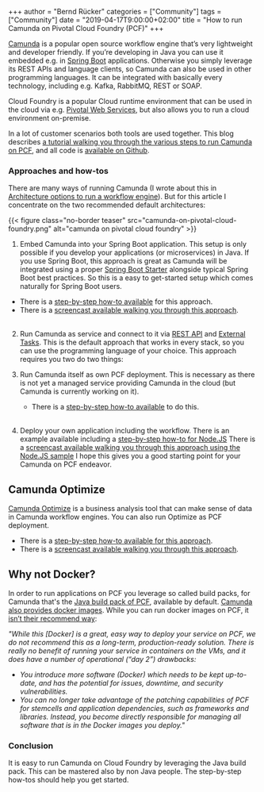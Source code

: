 +++
author = "Bernd Rücker"
categories = ["Community"]
tags = ["Community"]
date = "2019-04-17T9:00:00+02:00"
title = "How to run Camunda on Pivotal Cloud Foundry (PCF)"
+++

[Camunda](https://camunda.com/) is a popular open source workflow engine that’s very lightweight and developer friendly. If you’re developing in Java you can use it embedded e.g. in [Spring Boot](https://spring.io/projects/spring-boot) applications. Otherwise you simply leverage its REST APIs and language clients, so Camunda can also be used in other programming languages. It can be integrated with basically every technology, including e.g. Kafka, RabbitMQ, REST or SOAP.

<!--more-->
Cloud Foundry is a popular Cloud runtime environment that can be used in the cloud via e.g. [Pivotal Web Services](https://run.pivotal.io/), but also allows you to run a cloud environment on-premise.

In a lot of customer scenarios both tools are used together. This blog describes [a tutorial walking you through the various steps to run Camunda on PCF](https://github.com/berndruecker/camunda-on-pcf), and all code is [available on Github](https://github.com/adam-p/markdown-here/wiki/Markdown-Cheatsheet#lines).

### Approaches and how-tos
There are many ways of running Camunda (I wrote about this in [Architecture options to run a workflow engine](https://blog.bernd-ruecker.com/architecture-options-to-run-a-workflow-engine-6c2419902d91)). But for this article I concentrate on the two recommended default architectures:

{{< figure class="no-border teaser" src="camunda-on-pivotal-cloud-foundry.png" alt="camunda on pivotal cloud foundry" >}}

1. Embed Camunda into your Spring Boot application. This setup is only possible if you develop your applications (or microservices) in Java. If you use Spring Boot, this approach is great as Camunda will be integrated using a proper [Spring Boot Starter](https://docs.camunda.org/manual/latest/user-guide/spring-boot-integration/) alongside typical Spring Boot best practices. So this is a easy to get-started setup which comes naturally for Spring Boot users.
  - There is a [step-by-step how-to available](https://github.com/berndruecker/camunda-on-pcf/tree/master/spring-boot-embedded-engine-sample) for this approach.
  - There is a [screencast available walking you through this approach](https://www.youtube.com/watch?v=va2uf-RRhPs).
  <br><br>

2. Run Camunda as service and connect to it via [REST API](https://docs.camunda.org/manual/latest/reference/rest/) and [External Tasks](https://docs.camunda.org/manual/latest/user-guide/process-engine/external-tasks/). This is the default approach that works in every stack, so you can use the programming language of your choice. This approach requires you two do two things:
  1. Run Camunda itself as own PCF deployment. This is necessary as there is not yet a managed service providing Camunda in the cloud (but Camunda is currently working on it).

      - There is a [step-by-step how-to available](https://github.com/berndruecker/camunda-on-pcf/tree/master/engine-as-a-service) to do this.
      <br><br>
  2. Deploy your own application including the workflow.
There is an example available including a [step-by-step how-to for Node.JS](https://www.youtube.com/watch?v=e0rdC8ElxLk)
There is a [screencast available walking you through this approach using the Node.JS sample](https://www.youtube.com/watch?v=va2uf-RRhPs)
I hope this gives you a good starting point for your Camunda on PCF endeavor.

## Camunda Optimize
[Camunda Optimize](https://camunda.com/products/optimize/) is a business analysis tool that can make sense of data in Camunda workflow engines. You can also run Optimize as PCF deployment.
  - There is a [step-by-step how-to available for this approach](https://github.com/berndruecker/camunda-on-pcf/tree/master/optimize-as-a-service).
  - There is a [screencast available walking you through this approach](https://www.youtube.com/watch?v=w_EOtS9-pWU).

## Why not Docker?
In order to run applications on PCF you leverage so called build packs, for Camunda that's the [Java build pack of PCF](https://github.com/cloudfoundry/java-buildpack),  available by default. [Camunda also provides docker images](https://github.com/camunda/docker-camunda-bpm-platform). While you can run docker images on PCF, it [isn’t their recommend way](https://docs.pivotal.io/tiledev/2-2/bosh-release.html):

_"While this [Docker] is a great, easy way to deploy your service on PCF, we do not recommend this as a long-term, production-ready solution. There is really no benefit of running your service in containers on the VMs, and it does have a number of operational (“day 2”) drawbacks:_

  - _You introduce more software (Docker) which needs to be kept up-to-date, and has the potential for issues, downtime, and security vulnerabilities._
  - _You can no longer take advantage of the patching capabilities of PCF for stemcells and application dependencies, such as frameworks and libraries. Instead, you become directly responsible for managing all software that is in the Docker images you deploy."_

### Conclusion
It is easy to run Camunda on Cloud Foundry by leveraging the Java build pack. This can be mastered also by non Java people. The step-by-step how-tos should help you get started.

